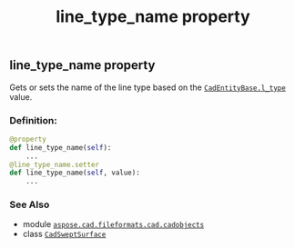 ﻿---
title: line_type_name property
second_title: Aspose.CAD for Python via .NET API References
description: 
type: docs
weight: 400
url: /python-net/aspose.cad.fileformats.cad.cadobjects/cadsweptsurface/line_type_name/
is_root: false
---

## line_type_name property


Gets or sets the name of the line type based on the [`CadEntityBase.l_type`](/cad/python-net/aspose.cad.fileformats.cad.cadobjects/cadentitybase#l_type) value.
### Definition:
```python
@property
def line_type_name(self):
    ...
@line_type_name.setter
def line_type_name(self, value):
    ...
```

### See Also
* module [`aspose.cad.fileformats.cad.cadobjects`](../../)
* class [`CadSweptSurface`](/cad/python-net/aspose.cad.fileformats.cad.cadobjects/cadsweptsurface)
